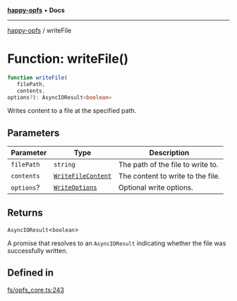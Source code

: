 [**happy-opfs**](../README.md) • **Docs**

***

[happy-opfs](../README.md) / writeFile

# Function: writeFile()

```ts
function writeFile(
   filePath, 
   contents, 
options?): AsyncIOResult<boolean>
```

Writes content to a file at the specified path.

## Parameters

| Parameter | Type | Description |
| ------ | ------ | ------ |
| `filePath` | `string` | The path of the file to write to. |
| `contents` | [`WriteFileContent`](../type-aliases/WriteFileContent.md) | The content to write to the file. |
| `options`? | [`WriteOptions`](../interfaces/WriteOptions.md) | Optional write options. |

## Returns

`AsyncIOResult`\<`boolean`\>

A promise that resolves to an `AsyncIOResult` indicating whether the file was successfully written.

## Defined in

[fs/opfs\_core.ts:243](https://github.com/JiangJie/happy-opfs/blob/948cb3ee1ba6a4ce667d07bda817012e57b50bb8/src/fs/opfs_core.ts#L243)
